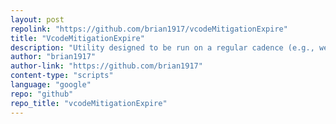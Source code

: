 ```yaml
---
layout: post
repolink: "https://github.com/brian1917/vcodeMitigationExpire"
title: "VcodeMitigationExpire"
description: "Utility designed to be run on a regular cadence (e.g., weekly cron job) to expire mitigations. The types of mitigations, expiration references, and other settings are controlled in a JSON config file."
author: "brian1917"
author-link: "https://github.com/brian1917"
content-type: "scripts"
language: "google"
repo: "github"
repo_title: "vcodeMitigationExpire"
---
```

